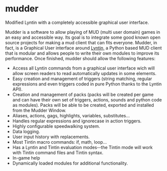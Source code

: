 # mudder

Modified Lyntin with a completely accessible graphical user interface.

Mudder is a software to allow playing of MUD (multi user domain) games in an easy and accessible way. Its goal is to integrate some good known open source projects for making a mud client that can fits everyone. Mudder, in fact, is a Graphical User interface around [Lyntin,](https://pypi.python.org/pypi/Lyntin/4.2) a Python based MUD client that is modular and allows people to write their own modules to improve its performance. Once finished, mudder should allow the following features:

* Access all Lyntin commands from a graphical user interface wich will allow screen readers to read automatically updates in some elements.
* Easy creation and management of triggers (string matching, regular expressions and even triggers coded in pure Python thanks to the Lyntin API).
* Creation and management of packs (packs will be created per game and can have their own set of triggers, actions, sounds and python code as modules). Packs will be able to be created, exported and installed from the Mudder Window.
* Aliases, actions, gags, highlights, variables, substitutes...
* Handles regular expressions and ignorecase in action triggers.
* Highly configurable speedwalking system.
* Data logging.
* User input history with replacements.
* Most Tintin macro commands: if, math, loop...
* Has a Lyntin and Tintin evaluation modes--the Tintin mode will work with Tintin command files and Tintin syntax.
* In-game help 
* Dynamically loaded modules for additional functionality.